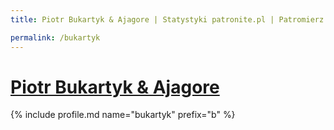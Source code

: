```yaml
---
title: Piotr Bukartyk & Ajagore | Statystyki patronite.pl | Patromierz

permalink: /bukartyk
---
```


# [Piotr Bukartyk & Ajagore](https://patronite.pl/bukartyk)

{% include profile.md name="bukartyk" prefix="b" %}
